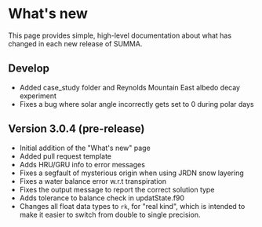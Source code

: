 # What's new

This page provides simple, high-level documentation about what has changed in each new release of SUMMA.

## Develop
- Added case_study folder and Reynolds Mountain East albedo decay experiment
- Fixes a bug where solar angle incorrectly gets set to 0 during polar days

## Version 3.0.4 (pre-release)
- Initial addition of the "What's new" page
- Added pull request template
- Adds HRU/GRU info to error messages
- Fixes a segfault of mysterious origin when using JRDN snow layering
- Fixes a water balance error w.r.t transpiration
- Fixes the output message to report the correct solution type
- Adds tolerance to balance check in updatState.f90
- Changes all float data types to `rk`, for "real kind", which is intended to
  make it easier to switch from double to single precision.
